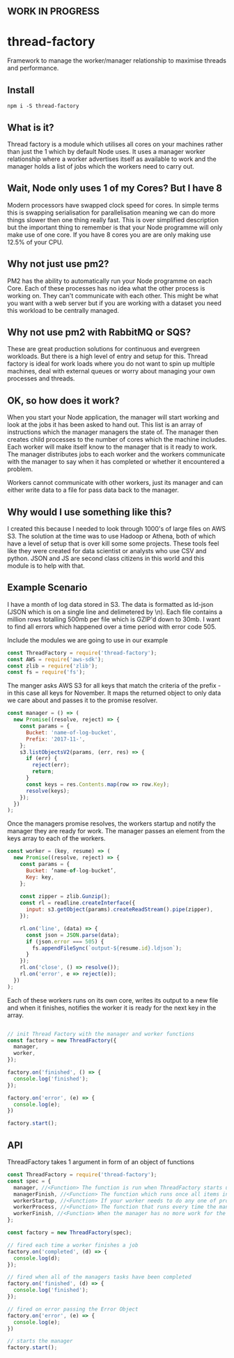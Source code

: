 ## WORK IN PROGRESS

# thread-factory
Framework to manage the worker/manager relationship to maximise threads and performance.

## Install
`npm i -S thread-factory`

## What is it?
Thread factory is a module which utilises all cores on your machines rather than just the 1 which by default Node uses. It uses a manager worker relationship where a worker advertises itself as available to work and the manager holds a list of jobs which the workers need to carry out. 

## Wait, Node only uses 1 of my Cores? But I have 8
Modern processors have swapped clock speed for cores. In simple terms this is swapping serialisation for parallelisation meaning we can do more things slower then one thing really fast. This is over simplified description but the important thing to remember is that your Node programme will only make use of one core. If you have 8 cores you are are only making use 12.5% of your CPU.

## Why not just use pm2?
PM2 has the ability to automatically run your Node programme on each Core. Each of these processes has no idea what the other process is working on. They can't communicate with each other. This might be what you want with a web server but if you are working with a dataset you need this workload to be centrally managed.

## Why not use pm2 with RabbitMQ or SQS?
These are great production solutions for continuous and evergreen workloads. But there is a high level of entry and setup for this. Thread factory is ideal for work loads where you do not want to spin up multiple machines, deal with external queues or worry about managing your own processes and threads.

## OK, so how does it work?
When you start your Node application, the manager will start working and look at the jobs it has been asked to hand out. This list is an array of instructions which the manager managers the state of. The manager then creates child processes to the number of cores which the machine includes. Each worker will make itself know to the manager that is it ready to work. The manager distributes jobs to each worker and the workers communicate with the manager to say when it has completed or whether it encountered a problem.

Workers cannot communicate with other workers, just its manager and can either write data to a file for pass data back to the manager.

## Why would I use something like this?
I created this because I needed to look through 1000's of large files on AWS S3. The solution at the time was to use Hadoop or Athena, both of which have a level of setup that is over kill some some projects. These tools feel like they were created for data scientist or analysts who use CSV and python. JSON and JS are second class citizens in this world and this module is to help with that.

## Example Scenario
I have a month of log data stored in S3. The data is formatted as ld-json (JSON which is on a single line and delimetered by \n). Each file contains a million rows totalling 500mb per file which is GZIP'd down to 30mb. I want to find all errors which happened over a time period with error code 505.

Include the modules we are going to use in our example
```js
const ThreadFactory = require('thread-factory');
const AWS = require('aws-sdk');
const zlib = require('zlib');
const fs = require('fs');
```

The manger asks AWS S3 for all keys that match the criteria of the prefix - in this case all keys for November. It maps the returned object to only data we care about and passes it to the promise resolver.
```js
const manager = () => (
  new Promise((resolve, reject) => {
    const params = {
      Bucket: 'name-of-log-bucket',
      Prefix: '2017-11-',
    };
    s3.listObjectsV2(params, (err, res) => {
      if (err) {
        reject(err);
        return;
      }
      const keys = res.Contents.map(row => row.Key);
      resolve(keys);
    });
  })
);
```

Once the managers promise resolves, the workers startup and notify the manager they are ready for work. The manager passes an element from the keys array to each of the workers.
```js
const worker = (key, resume) => (
  new Promise((resolve, reject) => {
    const params = {
      Bucket: ‘name-of-log-bucket’, 
      Key: key,
    };
    
    const zipper = zlib.Gunzip();
    const rl = readline.createInterface({
      input: s3.getObject(params).createReadStream().pipe(zipper),
    });

    rl.on('line', (data) => {
      const json = JSON.parse(data);
      if (json.error === 505) {
        fs.appendFileSync(`output-${resume.id}.ldjson`);
      }
    });
    rl.on('close', () => resolve());
    rl.on('error', e => reject(e));
  })
);
```

Each of these workers runs on its own core, writes its output to a new file and when it finishes, notifies the worker it is ready for the next key in the array.
```js

// init Thread Factory with the manager and worker functions
const factory = new ThreadFactory({
  manager,
  worker,
});

factory.on('finished', () => {
  console.log('finished');
});

factory.on('error', (e) => {
  console.log(e);
})

factory.start();
```

## API

ThreadFactory takes 1 argument in form of an object of functions
```js
const ThreadFactory = require('thread-factory');
const spec = {
  manager, //<Function> The function is run when ThreadFactory starts up, returns a Promise with an array. Required.
  managerFinish, //<Function> The function which runs once all items in the manager array have completed. Returns a Promise. Optional.
  workerStartup, //<Function> If your worker needs to do any one of processes such as start a socket or connect to a db. Returns a Promise. Optional.
  workerProcess, //<Function> The function that runs every time the manager passes an instruction. Returns a Promise. Required.
  workerFinish, //<Function> When the manager has no more work for the worker, this cleanup function is fired. Optional.
};

const factory = new ThreadFactory(spec);

// fired each time a worker finishes a job
factory.on('completed', (d) => {
  console.log(d);
});

// fired when all of the managers tasks have been completed
factory.on('finished', (d) => {
  console.log('finished');
});

// fired on error passing the Error Object
factory.on('error', (e) => {
  console.log(e);
})

// starts the manager
factory.start();
```
